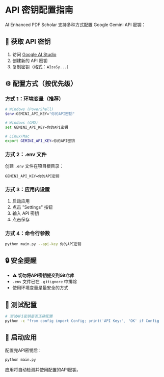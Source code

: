 # API 密钥配置指南

AI Enhanced PDF Scholar 支持多种方式配置 Google Gemini API 密钥：

## 🔑 获取 API 密钥

1. 访问 [Google AI Studio](https://makersuite.google.com/app/apikey)
2. 创建新的 API 密钥
3. 复制密钥（格式：`AIzaSy...`）

## ⚙️ 配置方式（按优先级）

### 方式 1：环境变量（推荐）
```bash
# Windows (PowerShell)
$env:GEMINI_API_KEY="你的API密钥"

# Windows (CMD)
set GEMINI_API_KEY=你的API密钥

# Linux/Mac
export GEMINI_API_KEY=你的API密钥
```

### 方式 2：.env 文件
创建 `.env` 文件在项目根目录：
```env
GEMINI_API_KEY=你的API密钥
```

### 方式 3：应用内设置
1. 启动应用
2. 点击 "Settings" 按钮
3. 输入 API 密钥
4. 点击保存

### 方式 4：命令行参数
```bash
python main.py --api-key 你的API密钥
```

## 🔒 安全提醒

- ⚠️ **切勿将API密钥提交到Git仓库**
- `.env` 文件已在 `.gitignore` 中排除
- 使用环境变量是最安全的方式

## 🧪 测试配置

```bash
# 测试API密钥是否正确配置
python -c "from config import Config; print('API Key:', 'OK' if Config.get_gemini_api_key() else 'NOT FOUND')"
```

## 🚀 启动应用

配置完API密钥后：
```bash
python main.py
```

应用将自动检测并使用配置的API密钥。
